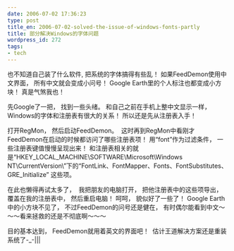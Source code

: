 ```yaml
---
date: 2006-07-02 17:36:23
type: post
title_en: 2006-07-02-solved-the-issue-of-windows-fonts-partly
title: 部分解决Windows的字体问题
wordpress_id: 272
tags:
- tech
---
```


也不知道自己装了什么软件, 把系统的字体搞得有些乱！ 如果FeedDemon使用中文界面， 所有中文就会变成小问号！ Google Earth里的个人标注也都变成小方块！ 真是气煞我也！

先Google了一把， 找到一些头绪。 和自己之前在手机上整中文显示一样， Windows的字体和注册表有很大的关系！ 所以还是先从注册表入手！

打开RegMon， 然后启动FeedDemon。  这时再到RegMon中看刚才FeedDemon在启动的时候都访问了哪些注册表项！ 用“font”作为过滤条件， 一些注册表键值慢慢呈现出来！ 和注册表相关的就是“HKEY_LOCAL_MACHINE\SOFTWARE\Microsoft\Windows NT\CurrentVersion\”下的“FontLink、FontMapper、Fonts、FontSubstitutes、GRE_Initialize” 这些项。

在此也懒得再试太多了，  我把朋友的电脑打开， 把他注册表中的这些项导出， 覆盖在我的注册表中， 然后重启电脑！ 呵呵， 貌似好了一些了！ Google Earth中的小方块不见了， 不过FeedDemon的问号还是健在， 有时偶尔能看到中文～～～看来拯救的还是不彻底啊～～～

目的基本达到， FeedDemon就用着英文的界面吧！  估计王道解决方案还是重装系统了-_-|||
